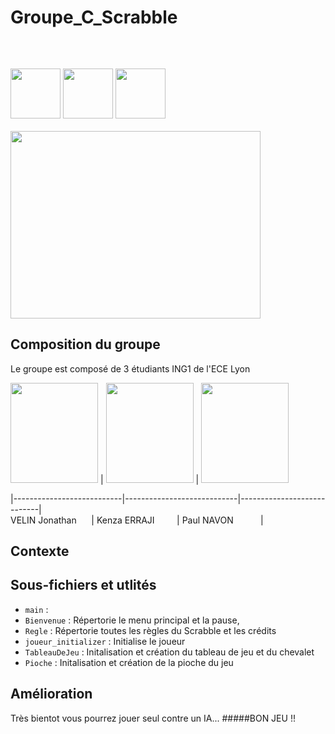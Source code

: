 # Groupe_C_Scrabble
```cs
                                                                          PROJET SCRABBLE
```
&nbsp; &nbsp; &nbsp; &nbsp; &nbsp; &nbsp; &nbsp; &nbsp; &nbsp; &nbsp; &nbsp; &nbsp; &nbsp; &nbsp; &nbsp; &nbsp; &nbsp; &nbsp; &nbsp; &nbsp; &nbsp; &nbsp; &nbsp; &nbsp; &nbsp; &nbsp; &nbsp; &nbsp; &nbsp; &nbsp; &nbsp; &nbsp; &nbsp; &nbsp; &nbsp; &nbsp; &nbsp; &nbsp; &nbsp; &nbsp; &nbsp; &nbsp; &nbsp; &nbsp; &nbsp; &nbsp; &nbsp; &nbsp; &nbsp; &nbsp; &nbsp; &nbsp; &nbsp; &nbsp; &nbsp; &nbsp; &nbsp; &nbsp; &nbsp; &nbsp; &nbsp; &nbsp; 
<img src="https://i.ibb.co/xSGdV7S/bloggif-5fb68021e5dcf.gif" width="80" height="80" /> <img src="https://i.ibb.co/cwRN2Bp/bloggif-5fb680446eb8f.gif" width="80" height="80" /> <img src="https://i.ibb.co/xSGdV7S/bloggif-5fb68021e5dcf.gif" width="80" height="80" />
&nbsp; &nbsp; &nbsp; &nbsp; &nbsp; &nbsp; &nbsp; &nbsp; &nbsp; &nbsp; &nbsp; &nbsp; &nbsp; &nbsp; &nbsp; &nbsp; &nbsp; &nbsp; &nbsp; &nbsp; &nbsp; &nbsp; &nbsp; &nbsp; &nbsp; &nbsp; &nbsp; &nbsp; &nbsp; &nbsp; &nbsp; &nbsp; &nbsp; &nbsp; &nbsp; &nbsp; &nbsp; &nbsp; &nbsp; &nbsp; &nbsp; &nbsp; &nbsp; &nbsp; &nbsp; &nbsp; &nbsp; &nbsp; &nbsp; &nbsp; &nbsp; &nbsp; &nbsp; <img src="https://lh3.googleusercontent.com/qgFIwDrbiKmk4VHi-WASd6C_l5KIbVMabihQcC5cpG98gPO_uTD_OO2LVE6QOdvmLRA8awgAJgVIyaf1fJQi9ZXi9YGuu900=s750" width="400" height="300" />

## Composition du groupe 

Le groupe est composé de 3 étudiants ING1 de l'ECE Lyon <br />

<img src="https://i.ibb.co/tMr0csc/Photo-Jojo.png" width="140" height="160" />
  | <img src="https://i.ibb.co/k42c4Nc/eb984b83-8743-4ef1-b567-0e568ebf2ba7-2-2.jpg" width="140" height="160" />
  | <img src="https://i.ibb.co/FKMWvg7/202002-Photo-Paul-rogn-1145-2.jpg" width="140" height="160" /> <br />

|---------------------------|----------------------------|----------------------------|<br />
VELIN Jonathan &nbsp; &nbsp; &nbsp;| Kenza ERRAJI &nbsp; &nbsp; &nbsp; &nbsp; | Paul NAVON &nbsp; &nbsp; &nbsp; &nbsp; &nbsp; |
## Contexte 

## Sous-fichiers et utlités
* `main` :  <br />
* `Bienvenue` : Répertorie le menu principal et la pause, <br />
* `Regle` : Répertorie toutes les règles du Scrabble et les crédits <br />
* `joueur_initializer` : Initialise le joueur <br />
* `TableauDeJeu` : Initalisation et création du tableau de jeu et du chevalet <br />
* `Pioche` : Initalisation et création de la pioche du jeu

## Amélioration
Très bientot vous pourrez jouer seul contre un IA...
#####BON JEU !!